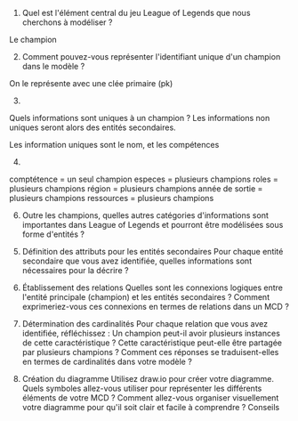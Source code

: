 1) Quel est l'élément central du jeu League of Legends que nous cherchons à modéliser ?

Le champion

2) Comment pouvez-vous représenter l'identifiant unique d'un champion dans le modèle ?

On le représente avec une clée primaire (pk)

3)
Quels informations sont uniques à un champion ? Les informations non uniques seront alors des entités secondaires.

Les information uniques sont le nom, et les compétences

4)
comptétence = un seul champion
especes = plusieurs champions
roles = plusieurs champions
région = plusieurs champions
année de sortie = plusieurs champions
ressources = plusieurs champions



6) Outre les champions, quelles autres catégories d'informations sont importantes dans League of Legends et pourront être modélisées sous forme d'entités ?



5. Définition des attributs pour les entités secondaires
Pour chaque entité secondaire que vous avez identifiée, quelles informations sont nécessaires pour la décrire ?


7. Établissement des relations
Quelles sont les connexions logiques entre l'entité principale (champion) et les entités secondaires ?
Comment exprimeriez-vous ces connexions en termes de relations dans un MCD ?
8. Détermination des cardinalités
Pour chaque relation que vous avez identifiée, réfléchissez :
Un champion peut-il avoir plusieurs instances de cette caractéristique ?
Cette caractéristique peut-elle être partagée par plusieurs champions ?
Comment ces réponses se traduisent-elles en termes de cardinalités dans votre modèle ?
9. Création du diagramme
Utilisez draw.io pour créer votre diagramme. Quels symboles allez-vous utiliser pour représenter les différents éléments de votre MCD ?
Comment allez-vous organiser visuellement votre diagramme pour qu'il soit clair et facile à comprendre ?
Conseils
